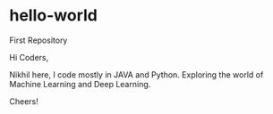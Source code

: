 # hello-world
First Repository

Hi Coders,

Nikhil here, I code mostly in JAVA and Python. Exploring the world of Machine Learning and Deep Learning.

Cheers!
